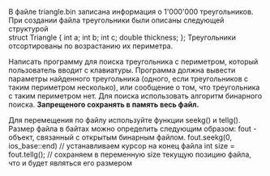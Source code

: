В файле triangle.bin записана информация о 1'000'000 треугольников.
При создании файла треугольники были описаны следующей структурой<br>
struct Triangle
{
  int a;
  int b;
  int c;
  double thickness;
};
Треугольники отсортированы по возрастанию их периметра.

Написать программу для поиска треугольника с периметром, который пользователь вводит с клавиатуры.
Программа должна вывести параметры найденного треугольника (одного, если треугольников с таким периметром несколько),
или сообщение о том, что треугольника с таким периметром нет.
Для поиска использовать алгоритм бинарного поиска.
__Запрещеного сохранять в память весь файл.__

Для перемещения по файлу используйте функции seekg() и tellg().
Размер файла в байтах можно определить следующим образом:
fout - объект, связанный с открытым бинарным файлом.
fout.seekg(0, ios_base::end) // устанавливаем курсор на конец файла
int size = fout.tellg(); // сохраняем в переменную size текущую позицию файла, что и будет являться его размером
